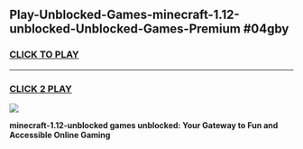 
## Play-Unblocked-Games-minecraft-1.12-unblocked-Unblocked-Games-Premium #04gby
<h3>
<a href="https://premium.freeplayer.one?title=minecraft-1.12-unblocked&ref=12M">CLICK TO PLAY</a></h3>
<hr>

<h3>
<a href="https://premium.freeplayer.one?title=minecraft-1.12-unblocked&ref=12M">CLICK 2 PLAY</a>
  
</h3>

<a href="https://premium.freeplayer.one?title=minecraft-1.12-unblocked&ref=12M"><img src="https://clearcache.store/games.png"></a>


**minecraft-1.12-unblocked games unblocked: Your Gateway to Fun and Accessible Online Gaming**
